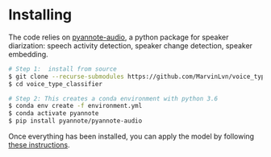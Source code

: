 # Installing

The code relies on [pyannote-audio](https://github.com/pyannote/pyannote-audio), a python package 
for speaker diarization: speech activity detection, speaker change detection, speaker embedding.


```bash
# Step 1:  install from source
$ git clone --recurse-submodules https://github.com/MarvinLvn/voice_type_classifier.git
$ cd voice_type_classifier

# Step 2: This creates a conda environment with python 3.6
$ conda env create -f environment.yml
$ conda activate pyannote
$ pip install pyannote/pyannote-audio
```

Once everything has been installed, you can apply the model by following [these instructions](../docs/installation.md).